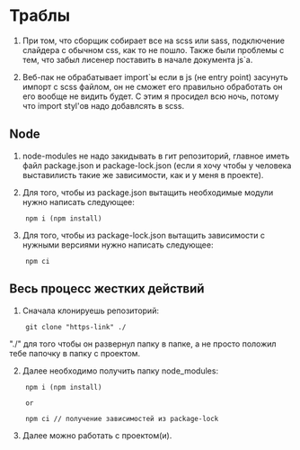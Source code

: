 # Траблы

1. При том, что сборщик собирает все на scss или sass, подключение слайдера с обычном css, как то не пошло. Также были проблемы с тем, что забыл лисенер поставить в начале документа js`a.

2. Веб-пак не обрабатывает import`ы если в js (не entry point) засунуть импорт с scss файлом, он не сможет его правильно обработать он его вообще не видить будет. С этим я просидел всю ночь, потому что import styl'ов надо добавлсять в scss.

## Node

1. node-modules не надо закидывать в гит репозиторий, главное иметь файл package.json и package-lock.json (если я хочу чтобы у человека выставилисть такие же зависимости, как и у меня в проекте).

2. Для того, чтобы из package.json вытащить необходимые модули нужно написать следующее:

```
	npm i (npm install)
```

3. Для того, чтобы из package-lock.json вытащить зависимости с нужными версиями нужно написать следующее:

```
	npm ci
```

## Весь процесс жестких действий

1. Сначала клонируешь репозиторий:
```
	git clone "https-link" ./
```

"./" для того чтобы он развернул папку в папке, а не просто положил тебе папочку в папку с проектом.

2. Далее необходимо получить папку node_modules:

```
	npm i (npm install)

	or

	npm ci // получение зависимостей из package-lock
```

3. Далее можно работать с проектом(и).


